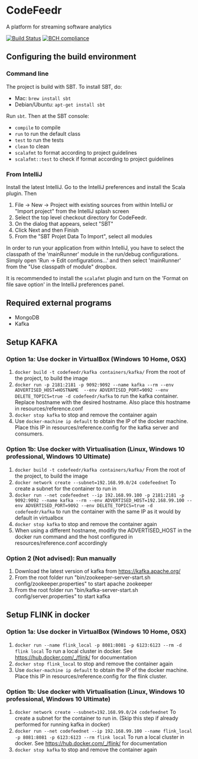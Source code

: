# CodeFeedr

A platform for streaming software analytics

[![Build Status](https://travis-ci.org/codefeedr/codefeedr.svg?branch=master)](https://travis-ci.org/codefeedr/codefeedr)
[![BCH compliance](https://bettercodehub.com/edge/badge/codefeedr/codefeedr?branch=master)](https://bettercodehub.com/)

## Configuring the build environment

### Command line

The project is build with SBT. To install SBT, do:

* Mac: `brew install sbt`
* Debian/Ubuntu: `apt-get install sbt`
 
Run `sbt`. Then at the SBT console:

- `compile` to compile
- `run` to run the default class
- `test` to run the tests
- `clean` to clean
- `scalafmt` to format according to project guidelines
- `scalafmt::test` to check if format according to project guidelines

### From IntelliJ

Install the latest IntelliJ. Go to the IntelliJ preferences and install the
Scala plugin. Then

1. File -> New -> Project with existing sources from within IntelliJ or "Import project" from the 
IntelliJ splash screen
2. Select the top level checkout directory for CodeFeedr.
3. On the dialog that appears, select "SBT"
4. Click Next and then Finish
5. From the "SBT Projet Data To Import", select all modules

In order to run your application from within IntelliJ, you have to select the classpath of the 
'mainRunner' module in  the run/debug configurations. Simply open 'Run -> Edit configurations...' 
and then select 'mainRunner' from the "Use  classpath of module" dropbox.

It is recommended to install the `scalafmt` plugin and turn on the 'Format on file save option' in the
IntelliJ preferences panel.

## Required external programs

* MongoDB
* Kafka

## Setup KAFKA

### Option 1a: Use docker in VirtualBox (Windows 10 Home, OSX)
1. `docker build -t codefeedr/kafka containers/kafka/` From the root of the project, to build the image
2. `docker run -p 2181:2181 -p 9092:9092 --name kafka --rm --env ADVERTISED_HOST=HOSTNAME  --env ADVERTISED_PORT=9092 --env DELETE_TOPICS=true -d codefeedr/kafka` to run the kafka container. Replace hostname with the desired hostname. Also place this hostname in resources/reference.conf
3. `docker stop kafka` to stop and remove the container again
4. Use `docker-machine ip default` to obtain the IP of the docker machine. Place this IP in resources/reference.config for the kafka server and consumers.
### Option 1b: Use docker with Virtualisation (Linux, Windows 10 professional, Windows 10 Ultimate)
1. `docker build -t codefeedr/kafka containers/kafka/` From the root of the project, to build the image
2. `docker network create --subnet=192.168.99.0/24 codefeednet` To create a subnet for the container to run in
3. `docker run --net codefeednet --ip 192.168.99.100 -p 2181:2181 -p 9092:9092 --name kafka --rm --env ADVERTISED_HOST=192.168.99.100 --env ADVERTISED_PORT=9092 --env DELETE_TOPICS=true -d codefeedr/kafka` to run the container with the same IP as it would by default in virtualbox
4. `docker stop kafka` to stop and remove the container again
5. When using a different hostname, modifiy the ADVERTISED_HOST in the docker run command and the host configured in resources/reference.conf accordingly
### Option 2 (Not advised): Run manually
1. Download the latest version of kafka from https://kafka.apache.org/
2. From the root folder run "bin/zookeeper-server-start.sh config/zookeeper.properties" to start apache zookeeper
3. From the root folder run "bin/kafka-server-start.sh config/server.properties" to start kafka

## Setup FLINK in docker
### Option 1a: Use docker in VirtualBox (Windows 10 Home, OSX)
1. `docker run --name flink_local -p 8081:8081 -p 6123:6123 --rm -d flink local` To run a local cluster in docker. See https://hub.docker.com/_/flink/ for documentation
2. `docker stop flink_local` to stop and remove the container again
3. Use `docker-machine ip default` to obtain the IP of the docker machine. Place this IP in resources/reference.config for the flink cluster.
### Option 1b: Use docker with Virtualisation (Linux, Windows 10 professional, Windows 10 Ultimate)
1. `docker network create --subnet=192.168.99.0/24 codefeednet` To create a subnet for the container to run in. (Skip this step if already performed for running kafka in docker)
2. `docker run --net codefeednet --ip 192.168.99.100 --name flink_local -p 8081:8081 -p 6123:6123 --rm flink local` To run a local cluster in docker. See https://hub.docker.com/_/flink/ for documentation
3. `docker stop kafka` to stop and remove the container again